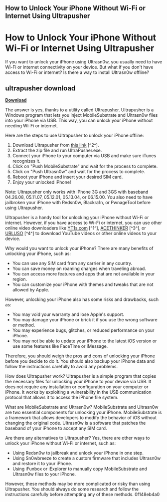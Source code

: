 ## How to Unlock Your iPhone Without Wi-Fi or Internet Using Ultrapusher

  
# How to Unlock Your iPhone Without Wi-Fi or Internet Using Ultrapusher
 
If you want to unlock your iPhone using Ultrasn0w, you usually need to have Wi-Fi or internet connectivity on your device. But what if you don't have access to Wi-Fi or internet? Is there a way to install Ultrasn0w offline?
 
## ultrapusher download


[**Download**](https://www.google.com/url?q=https%3A%2F%2Fshurll.com%2F2tKfM0&sa=D&sntz=1&usg=AOvVaw0VeS3O6Lc44o_1gKNEHEfx)

 
The answer is yes, thanks to a utility called Ultrapusher. Ultrapusher is a Windows program that lets you inject MobileSubstrate and Ultrasn0w files into your iPhone via USB. This way, you can unlock your iPhone without needing Wi-Fi or internet.
 
Here are the steps to use Ultrapusher to unlock your iPhone offline:
 
1. Download Ultrapusher from [this link](https://www.megaleecher.net/taxonomy/term/9474) [^2^].
2. Extract the zip file and run UltraPusher.exe.
3. Connect your iPhone to your computer via USB and make sure iTunes recognizes it.
4. Click on "Push MobileSubstrate" and wait for the process to complete.
5. Click on "Push Ultrasn0w" and wait for the process to complete.
6. Reboot your iPhone and insert your desired SIM card.
7. Enjoy your unlocked iPhone!

Note: Ultrapusher only works with iPhone 3G and 3GS with baseband 04.26.08, 05.11.07, 05.12.01, 05.13.04, or 06.15.00. You also need to have jailbroken your iPhone with Redsn0w, Blackra1n, or PwnageTool before using Ultrapusher.
 
Ultrapusher is a handy tool for unlocking your iPhone without Wi-Fi or internet. However, if you have access to Wi-Fi or internet, you can use other online video downloaders like [YT1s.com](https://yt1s.com/) [^1^], [ACETHINKER](https://www.acethinker.com/online-downloader-1) [^3^], or [URLUSO](https://urluso.com/2t9Kgt) [^4^] to download YouTube videos or other online videos to your device.
  
Why would you want to unlock your iPhone? There are many benefits of unlocking your iPhone, such as:

- You can use any SIM card from any carrier in any country.
- You can save money on roaming charges when traveling abroad.
- You can access more features and apps that are not available in your region.
- You can customize your iPhone with themes and tweaks that are not allowed by Apple.

However, unlocking your iPhone also has some risks and drawbacks, such as:

- You may void your warranty and lose Apple's support.
- You may damage your iPhone or brick it if you use the wrong software or method.
- You may experience bugs, glitches, or reduced performance on your iPhone.
- You may not be able to update your iPhone to the latest iOS version or use some features like FaceTime or iMessage.

Therefore, you should weigh the pros and cons of unlocking your iPhone before you decide to do it. You should also backup your iPhone data and follow the instructions carefully to avoid any problems.
  
How does Ultrapusher work? Ultrapusher is a simple program that copies the necessary files for unlocking your iPhone to your device via USB. It does not require any installation or configuration on your computer or iPhone. It works by exploiting a vulnerability in the USB communication protocol that allows it to access the iPhone file system.
 
What are MobileSubstrate and Ultrasn0w? MobileSubstrate and Ultrasn0w are two essential components for unlocking your iPhone. MobileSubstrate is a framework that allows developers to modify the behavior of iOS without changing the original code. Ultrasn0w is a software that patches the baseband of your iPhone to accept any SIM card.
 
Are there any alternatives to Ultrapusher? Yes, there are other ways to unlock your iPhone without Wi-Fi or internet, such as:

- Using Redsn0w to jailbreak and unlock your iPhone in one step.
- Using Sn0wbreeze to create a custom firmware that includes Ultrasn0w and restore it to your iPhone.
- Using iFunbox or iExplorer to manually copy MobileSubstrate and Ultrasn0w files to your iPhone.

However, these methods may be more complicated or risky than using Ultrapusher. You should always do some research and follow the instructions carefully before attempting any of these methods.
 0f148eb4a0
